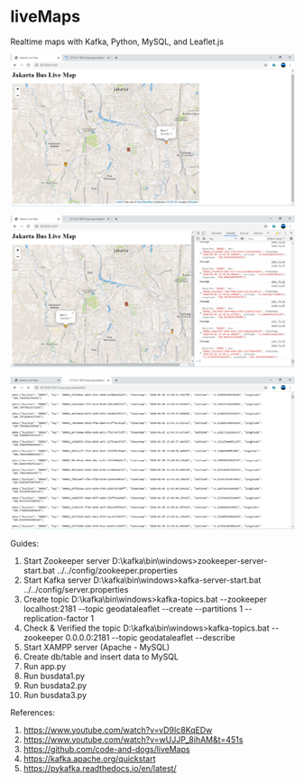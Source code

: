 # liveMaps
 Realtime maps with Kafka, Python, MySQL, and Leaflet.js
 
![alt text](https://github.com/jenizar/liveMaps/blob/master/Screenshot/Screenshot1.PNG)

![alt text](https://github.com/jenizar/liveMaps/blob/master/Screenshot/Screenshot2.PNG)

![alt text](https://github.com/jenizar/liveMaps/blob/master/Screenshot/Screenshot3.PNG)

Guides:
1. Start Zookeeper server
D:\kafka\bin\windows>zookeeper-server-start.bat ../../config/zookeeper.properties
2. Start Kafka server
D:\kafka\bin\windows>kafka-server-start.bat ../../config/server.properties
3. Create topic
D:\kafka\bin\windows>kafka-topics.bat --zookeeper localhost:2181 --topic geodataleaflet --create --partitions 1 --replication-factor 1
4. Check & Verified the topic
D:\kafka\bin\windows>kafka-topics.bat --zookeeper 0.0.0.0:2181 --topic geodataleaflet --describe
5. Start XAMPP server (Apache - MySQL)
6. Create db/table and insert data to MySQL
7. Run app.py
8. Run busdata1.py
9. Run busdata2.py
10. Run busdata3.py

References:
1. https://www.youtube.com/watch?v=vD9Ic8KqEDw
2. https://www.youtube.com/watch?v=wUJJP_8ihAM&t=451s
3. https://github.com/code-and-dogs/liveMaps
4. https://kafka.apache.org/quickstart
5. https://pykafka.readthedocs.io/en/latest/

